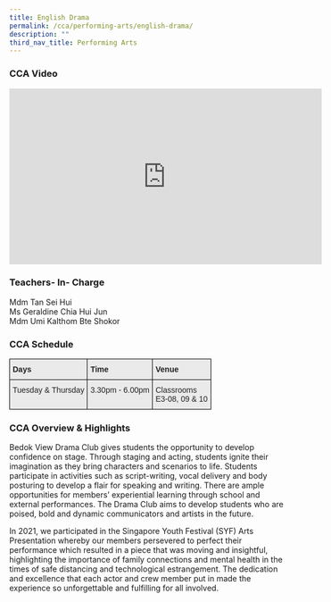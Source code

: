 ```yaml
---
title: English Drama
permalink: /cca/performing-arts/english-drama/
description: ""
third_nav_title: Performing Arts
---
```

### CCA Video

<div class="bp-youtube">

<iframe width="560" height="315" src="https://www.youtube.com/embed/ocS6mK6_8Fs" title="YouTube video player" frameborder="0" allow="accelerometer; autoplay; clipboard-write; encrypted-media; gyroscope; picture-in-picture" allowfullscreen></iframe>

</div>

### Teachers- In- Charge

Mdm Tan Sei Hui <br>
Ms Geraldine Chia Hui Jun <br>
Mdm Umi Kalthom Bte Shokor


### CCA Schedule

<style type="text/css">
.tg  {border-collapse:collapse;border-spacing:0;}
.tg td{border-color:black;border-style:solid;border-width:1px;font-family:Arial, sans-serif;font-size:14px;
  overflow:hidden;padding:10px 5px;word-break:normal;}
.tg th{border-color:black;border-style:solid;border-width:1px;font-family:Arial, sans-serif;font-size:14px;
  font-weight:normal;overflow:hidden;padding:10px 5px;word-break:normal;}
.tg .tg-y7qa{background-color:#EAEAEA;color:#222;text-align:left;vertical-align:top}
.tg .tg-rj1p{background-color:#EAEAEA;color:#222;font-weight:bold;text-align:left;vertical-align:top}
</style>
<table class="tg">
<thead>
  <tr>
    <th class="tg-rj1p">Days</th>
    <th class="tg-rj1p">Time</th>
    <th class="tg-rj1p">Venue</th>
  </tr>
</thead>
<tbody>
  <tr>
    <td class="tg-y7qa">Tuesday &amp; Thursday</td>
    <td class="tg-y7qa">3.30pm - 6.00pm</td>
    <td class="tg-y7qa">Classrooms<br>E3-08, 09 &amp; 10</td>
  </tr>
</tbody>
</table>


### CCA Overview & Highlights

Bedok View Drama Club gives students the opportunity to develop confidence on stage. Through staging and acting, students ignite their imagination as they bring characters and scenarios to life. Students participate in activities such as script-writing, vocal delivery and body posturing to develop a flair for speaking and writing. There are ample opportunities for members’ experiential learning through school and external performances. The Drama Club aims to develop students who are poised, bold and dynamic communicators and artists in the future.  

In 2021, we participated in the Singapore Youth Festival (SYF) Arts Presentation whereby our members persevered to perfect their performance which resulted in a piece that was moving and insightful, highlighting the importance of family connections and mental health in the times of safe distancing and technological estrangement. The dedication and excellence that each actor and crew member put in made the experience so unforgettable and fulfilling for all involved.

